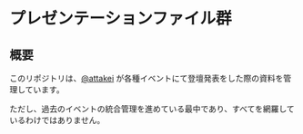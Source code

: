 # プレゼンテーションファイル群

## 概要

このリポジトリは、[@attakei](https://attakei.net) が各種イベントにて登壇発表をした際の資料を管理しています。

ただし、過去のイベントの統合管理を進めている最中であり、すべてを網羅しているわけではありません。
